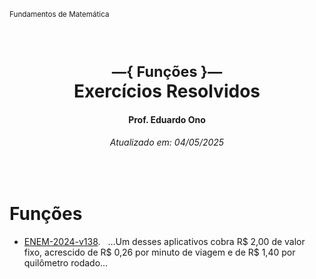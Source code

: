 <sup>Fundamentos de Matemática</sup>
<img alt="" width="100%" height="2px" align="right">

&nbsp;

<h1 align="center"><sup>&mdash;{ Funções }&mdash;</sup><br>Exercícios Resolvidos</h1>
<h4 align="center">Prof. Eduardo Ono</h4>
<h6 align="center">Atualizado em: 04/05/2025</h6>

&nbsp;

# Funções

* [ENEM-2024-v138](./exercicios-resolvidos/enem-2024-v138.ipynb). &nbsp; ...Um desses aplicativos cobra R\$ 2,00 de valor fixo, acrescido de R\$ 0,26 por minuto de viagem e de R\$ 1,40 por quilômetro rodado...

&nbsp;
